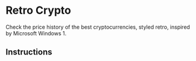 # Retro Crypto

Check the price history of the best cryptocurrencies, styled retro, inspired by Microsoft Windows 1.

## Instructions 

